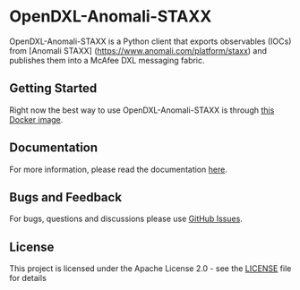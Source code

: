 # OpenDXL-Anomali-STAXX

OpenDXL-Anomali-STAXX is a Python client that exports observables (IOCs) from [Anomali STAXX] (https://www.anomali.com/platform/staxx) and publishes them into a McAfee DXL messaging fabric.

## Getting Started

Right now the best way to use OpenDXL-Anomali-STAXX is through [this Docker image](https://hub.docker.com/r/marcelosz/opendxl-anomali-staxx/).

## Documentation

For more information, please read the documentation [here](https://marcelosz.github.io/OpenDXL-Anomali-STAXX).

## Bugs and Feedback

For bugs, questions and discussions please use [GitHub Issues](https://github.com/marcelosz/opendxl-anomali-staxx/issues).

## License

This project is licensed under the Apache License 2.0 - see the [LICENSE](LICENSE) file for details
